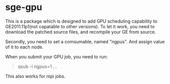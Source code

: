 # sge-gpu
This is a package which is designed to add GPU scheduling capability to GE2011.11p1(not capatable to other versions).
To let it work, you need to download the patched source files, and recompile your GE from source.

Secondly, you need to set a comsumable, named "ngpus". And assign value of it to each node.

When you submit your GPU job, you need to run:

>qsub -l ngpus=1 ...

This also works for mpi jobs.
